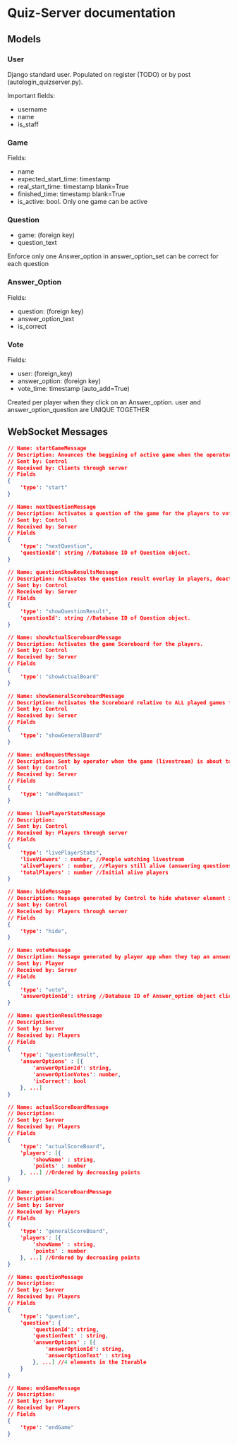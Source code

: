 # Quiz-Server documentation

## Models

### User

Django standard user. Populated on register (TODO) or by post (autologin_quizserver.py).

Important fields:

- username
- name
- is_staff

### Game

Fields:

- name
- expected_start_time: timestamp
- real_start_time: timestamp blank=True
- finished_time: timestamp blank=True
- is_active: bool. Only one game can be active

### Question

- game: (foreign key)
- question_text

Enforce only one Answer_option in answer_option_set can be correct for each question

### Answer_Option

Fields:

- question: (foreign key)
- answer_option_text
- is_correct

### Vote

Fields:

- user: (foreign_key)
- answer_option: (foreign key)
- vote_time: timestamp (auto_add=True)

Created per player when they click on an Answer_option. user and answer_option_question are UNIQUE TOGETHER

## WebSocket Messages

```json
// Name: startGameMessage
// Description: Anounces the beggining of active game when the operator clicks start action.
// Sent by: Control
// Received by: Clients through server
// Fields
{
    'type': "start"
}
```
```json
// Name: nextQuestionMessage
// Description: Activates a question of the game for the players to vote.
// Sent by: Control
// Received by: Server
// Fields
{
    'type': "nextQuestion",
    'questionId': string //Database ID of Question object.
}
```
```json
// Name: questionShowResultsMessage
// Description: Activates the question result overlay in players, deactivating (if still active) the question overlay.
// Sent by: Control
// Received by: Server
// Fields
{
    'type': "showQuestionResult",
    'questionId': string //Database ID of Question object.
}
```
```json
// Name: showActualScoreboardMessage
// Description: Activates the game Scoreboard for the players.
// Sent by: Control
// Received by: Server
// Fields
{
    'type': "showActualBoard"
}
```
```json
// Name: showGeneralScoreboardMessage
// Description: Activates the Scoreboard relative to ALL played games for the players.
// Sent by: Control
// Received by: Server
// Fields
{
    'type': "showGeneralBoard"
}
```
```json
// Name: endRequestMessage
// Description: Sent by operator when the game (livestream) is about to finish to assure correct termination.
// Sent by: Control
// Received by: Server
// Fields
{
    'type': "endRequest"
}
```
```json
// Name: livePlayerStatsMessage
// Description:
// Sent by: Control
// Received by: Players through server
// Fields
{
    'type': "livePlayerStats",
    'liveViewers' : number, //People watching livestream
    'alivePlayers' : number, //Players still alive (answering questions)
    'totalPlayers' : number //Initial alive players
}

```
```json
// Name: hideMessage
// Description: Message generated by Control to hide whatever element is on the screen and show only the video.
// Sent by: Control
// Received by: Players through server
// Fields
{
    'type': "hide",
}
```
```json
// Name: voteMessage
// Description: Message generated by player app when they tap an answer for the active question.
// Sent by: Player
// Received by: Server
// Fields
{
    'type': "vote",
    'answerOptionId': string //Database ID of Answer_option object clicked.
}
```
```json
// Name: questionResultMessage
// Description: 
// Sent by: Server
// Received by: Players
// Fields
{
    'type': "questionResult",
    'answerOptions' : [{
        'answerOptionId': string,
        'answerOptionVotes': number,
        'isCorrect': bool
    }, ...]
}
```
```json
// Name: actualScoreBoardMessage
// Description:
// Sent by: Server
// Received by: Players
// Fields
{
    'type': "actualScoreBoard",
    'players': [{
        'showName' : string,
        'points' : number
    }, ...] //Ordered by decreasing points
}
```
```json
// Name: generalScoreBoardMessage
// Description:
// Sent by: Server
// Received by: Players
// Fields
{
    'type': "generalScoreBoard",
    'players': [{
        'showName' : string,
        'points' : number
    }, ...] //Ordered by decreasing points
}
```
```json
// Name: questionMessage
// Description:
// Sent by: Server
// Received by: Players
// Fields
{
    'type': "question",
    'question': {
        'questionId': string,
        'questionText' : string,
        'answerOptions' : [{
            'answerOptionId': string,
            'answerOptionText' : string
        }, ...] //4 elements in the Iterable
    }
}
```
```json
// Name: endGameMessage
// Description:
// Sent by: Server
// Received by: Players
// Fields
{
    'type': "endGame"
}
```


